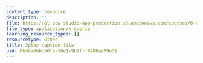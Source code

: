 ```yaml
---
content_type: resource
description: ''
file: https://ol-ocw-studio-app-production.s3.amazonaws.com/courses/6-890-algorithmic-lower-bounds-fun-with-hardness-proofs-fall-2014/0bd4a06b50fa50e19b2ff9480ae99e51_607359.vtt
file_type: application/x-subrip
learning_resource_types: []
resourcetype: Other
title: 3play caption file
uid: 0bd4a06b-50fa-50e1-9b2f-f9480ae99e51
---
```

